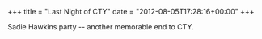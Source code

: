 +++
title = "Last Night of CTY"
date = "2012-08-05T17:28:16+00:00"
+++

Sadie Hawkins party -- another memorable end to CTY.
			